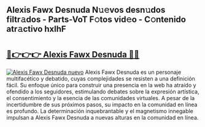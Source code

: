 ## Alexis Fawx Desnuda N𝚞𝚎vos desn𝚞dos filtr𝚊dos - Parts-VoT F𝚘tos vid𝚎o - C𝚘ntenido atr𝚊ctivo hxlhF

# <h2><a href="http://mbaouur.tromn.icu/?c=Alexis+Fawx+Desnuda">🔗👉👉👉 Alexis Fawx Desnuda 🔗🔗</a></h2>

[![Alexis Fawx Desnuda nuevo](https://i.imgur.com/pEAQMta.gif)](http://mbaouur.tromn.icu/?c=Alexis+Fawx+Desnuda)
Alexis Fawx Desnuda es un personaje multifacético y debatido, cuyas complejidades se resisten a una definición fácil.  Su enfoque único para construir una presencia en la web ha atraído y ofendido a los seguidores, estimulando debates sobre la expresión artística, el consentimiento y la esencia de las comunidades virtuales. A pesar de la incertidumbre de sus próximos pasos, su impacto en la comunidad en línea es profundo. La determinación inquebrantable y el magnetismo innegable impulsan a Alexis Fawx Desnuda a nuevas alturas en la comunidad en línea.

